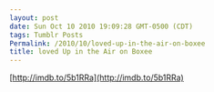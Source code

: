 ```yaml
---
layout: post
date: Sun Oct 10 2010 19:09:28 GMT-0500 (CDT)
tags: Tumblr Posts
Permalink: /2010/10/loved-up-in-the-air-on-boxee
title: loved Up in the Air on Boxee
---
```


[http://imdb.to/5b1RRa](http://imdb.to/5b1RRa)
